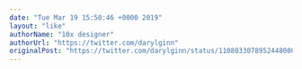 ```yaml
---
date: "Tue Mar 19 15:50:46 +0000 2019"
layout: "like"
authorName: "10x designer"
authorUrl: "https://twitter.com/darylginn"
originalPost: "https://twitter.com/darylginn/status/1108033078952448000"
---
```

